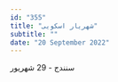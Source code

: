 ```yaml
---
id: "355"
title: "شهریار اسکویی"
subtitle: ""
date: "20 September 2022"
---
```


سنندج - 29 شهریور 
